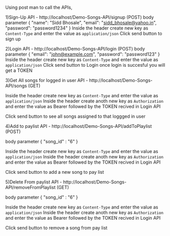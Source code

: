 Using post man to call the APIs,

1)Sign-Up API -  http://localhost/Demo-Songs-API/signup (POST)
body parameter
{
    "name": "Sidd Bhosale",
    "email": "sidd_bhosale@yahoo.in",
    "password": "password1234"
}
Inside the header create new key as `Content-Type` and enter the value as `application/json`
Click send button to sign up

2)Login API - http://localhost/Demo-Songs-API/login (POST)
body parameter
{
    "email": "john@example.com",
    "password": "password123"
}
Inside the header create new key as `Content-Type` and enter the value as `application/json`
Click send button to Login
once login is succesful you will get a TOKEN

3)Get All songs for logged in user API - http://localhost/Demo-Songs-API/songs (GET)

Inside the header create new key as `Content-Type` and enter the value as `application/json`
Inside the header create anoth new key as `Authorization` and enter the value as Bearer followed by the TOKEN recived in Login API


Click send button to see all songs assigned to that loggged in user

4)Add to paylist API - http://localhost/Demo-Songs-API/addToPlaylist (POST)

body parameter
{
    "song_id" : "6"
}

Inside the header create new key as `Content-Type` and enter the value as `application/json`
Inside the header create anoth new key as `Authorization` and enter the value as Bearer followed by the TOKEN recived in Login API


Click send button to add a new song to pay list

5)Delete From paylist API - http://localhost/Demo-Songs-API/removeFromPlaylist (GET)

body parameter
{
    "song_id" : "6"
}

Inside the header create new key as `Content-Type` and enter the value as `application/json`
Inside the header create anoth new key as `Authorization` and enter the value as Bearer followed by the TOKEN recived in Login API


Click send button to remove a song from pay list
